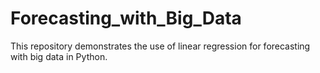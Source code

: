 # Forecasting_with_Big_Data
This repository demonstrates the use of linear regression for forecasting with big data in Python.
